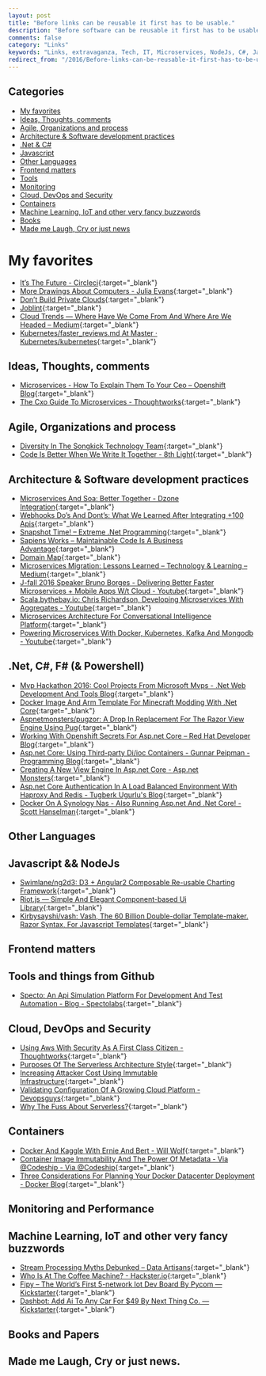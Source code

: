 ```yaml
---
layout: post
title: "Before links can be reusable it first has to be usable."
description: "Before software can be reusable it first has to be usable. (Ralph Johnson)"
comments: false
category: "Links"
keywords: "Links, extravaganza, Tech, IT, Microservices, NodeJs, C#, Javascript, Solution architecture"
redirect_from: "/2016/Before-links-can-be-reusable-it-first-has-to-be-usable/"
---
```


## Categories ##
* [My favorites](#favorites)
* [Ideas, Thoughts, comments](#ideas)
* [Agile, Organizations and process](#agile)
* [Architecture & Software development practices](#development)
* [.Net & C#](#net)
* [Javascript](#javascript)
* [Other Languages](#polygloting)
* [Frontend matters](#web)
* [Tools](#tools)
* [Monitoring](#monitoring)
* [Cloud, DevOps and Security](#devops)
* [Containers](#containers)
* [Machine Learning, IoT and other very fancy buzzwords](#iot)
* [Books](#books)
* [Made me Laugh, Cry or just news](#news)

# My favorites<a name="favorites"></a> #
* [It’s The Future - Circleci](https://circleci.com/blog/its-the-future/){:target="_blank"}
* [More Drawings About Computers - Julia Evans](https://jvns.ca/blog/2016/11/27/more-linux-drawings/){:target="_blank"}
* [Don’t Build Private Clouds](https://m.subbu.org/dont-build-private-clouds-9a54b3d30c8b#.7kua333m1){:target="_blank"}
* [Joblint](http://joblint.org/){:target="_blank"}
* [Cloud Trends — Where Have We Come From And Where Are We Headed – Medium](https://medium.com/@adrianco/cloud-trends-where-have-we-come-from-and-where-are-we-headed-3d7e5e756d16#.w99h30dh2){:target="_blank"}
* [Kubernetes/faster_reviews.md At Master · Kubernetes/kubernetes](https://github.com/kubernetes/kubernetes/blob/master/docs/devel/faster_reviews.md){:target="_blank"}

## Ideas, Thoughts, comments <a name="ideas"></a> ##
* [Microservices - How To Explain Them To Your Ceo – Openshift Blog](https://blog.openshift.com/microservices-how-to-explain-them-to-your-ceo/){:target="_blank"}
* [​The Cxo Guide To Microservices - Thoughtworks](https://www.thoughtworks.com/insights/blog/cxo-guide-microservices){:target="_blank"}

## Agile, Organizations and process<a name="agile"></a> ##
* [Diversity In The Songkick Technology Team](http://devblog.songkick.com/2016/11/25/diversity-in-the-songkick-technology-team/){:target="_blank"}
* [Code Is Better When We Write It Together - 8th Light](https://8thlight.com/blog/daniel-irvine/2016/11/28/code-is-better-when-we-write-it-together.html){:target="_blank"}

## Architecture & Software development practices <a name="development"></a> ##
* [Microservices And Soa: Better Together - Dzone Integration](https://dzone.com/articles/microservices-is-not-answer-to-soa-problem){:target="_blank"}
* [Webhooks Do’s And Dont’s: What We Learned After Integrating +100 Apis](https://restful.io/webhooks-dos-and-dont-s-what-we-learned-after-integrating-100-apis-d567405a3671#.rmtely1z8){:target="_blank"}
* [Snapshot Time! – Extreme .Net Programming](https://blog.scooletz.com/2016/11/28/snapshot-time/){:target="_blank"}
* [Sapiens Works – Maintainable Code Is A Business Advantage](http://blog.sapiensworks.com/){:target="_blank"}
* [Domain Map](http://www.domain-map.rocks/){:target="_blank"}
* [Microservices Migration: Lessons Learned – Technology & Learning – Medium](https://medium.com/technology-learning/microservices-migration-lessons-learned-f84166ec7eb0#.aiqadqfxw){:target="_blank"}
* [J-fall 2016 Speaker Bruno Borges - Delivering Better Faster Microservices + Mobile Apps W/t Cloud - Youtube](https://www.youtube.com/watch?v=5vKHvNn2rS0){:target="_blank"}
* [Scala.bythebay.io: Chris Richardson, Developing Microservices With Aggregates - Youtube](https://www.youtube.com/watch?v=trU3AlBdbsk){:target="_blank"}
* [Microservices Architecture For Conversational Intelligence Platform](http://www.slideshare.net/RafaelCasusoRomate/microservices-architecture-for-conversational-intelligence-platform-69451842){:target="_blank"}
* [Powering Microservices With Docker, Kubernetes, Kafka And Mongodb - Youtube](https://www.youtube.com/watch?v=F_BuRIAnvqE){:target="_blank"}

## **.Net, C#, F# (& Powershell)**  <a name="net"></a> ##
* [Mvp Hackathon 2016: Cool Projects From Microsoft Mvps - .Net Web Development And Tools Blog](https://blogs.msdn.microsoft.com/webdev/2016/11/22/mvp-hackathon-2016/){:target="_blank"}
* [Docker Image And Arm Template For Minecraft Modding With .Net Core](http://www.software-architects.com/devblog/2016/11/10/minecraft-server-for-dotnet-csharp-modding){:target="_blank"}
* [Aspnetmonsters/pugzor: A Drop In Replacement For The Razor View Engine Using Pug](https://github.com/AspNetMonsters/pugzor/){:target="_blank"}
* [Working With Openshift Secrets For Asp.net Core – Red Hat Developer Blog](http://developers.redhat.com/blog/2016/11/23/working-with-openshift-secrets-for-asp-net-core/){:target="_blank"}
* [Asp.net Core: Using Third-party Di/ioc Containers - Gunnar Peipman - Programming Blog](http://gunnarpeipman.com/2016/11/aspnet-core-structuremap-autofac/){:target="_blank"}
* [Creating A New View Engine In Asp.net Core - Asp.net Monsters](http://aspnetmonsters.com/2016/11/2016-11-22-creating-a-new-view-engine-in-asp-net-core/){:target="_blank"}
* [Asp.net Core Authentication In A Load Balanced Environment With Haproxy And Redis - Tugberk Ugurlu's Blog](http://www.tugberkugurlu.com/archive/asp-net-core-authentication-in-a-load-balanced-environment-with-haproxy-and-redis){:target="_blank"}
* [Docker On A Synology Nas - Also Running Asp.net And .Net Core! - Scott Hanselman](http://www.hanselman.com/blog/DockerOnASynologyNASAlsoRunningASPNETAndNETCore.aspx){:target="_blank"}

## Other Languages  <a name="polygloting"></a> ##

## Javascript && NodeJs <a name="javascript"></a><a name="nodejs"></a> ##
* [Swimlane/ng2d3: D3 + Angular2 Composable Re-usable Charting Framework](https://github.com/swimlane/ng2d3){:target="_blank"}
* [Riot.js — Simple And Elegant Component-based Ui Library](http://riotjs.com/){:target="_blank"}
* [Kirbysayshi/vash: Vash, The 60 Billion Double-dollar Template-maker. Razor Syntax, For Javascript Templates](https://github.com/kirbysayshi/vash){:target="_blank"}

## Frontend matters <a name="web"></a> ##

## Tools and things from Github <a name="tools"></a> ##
* [Specto: An Api Simulation Platform For Development And Test Automation - Blog - Spectolabs](https://specto.io/blog/specto-api-simulation-patform.html){:target="_blank"}

## Cloud, DevOps and Security<a name="devops"></a> ##
* [Using Aws With Security As A First Class Citizen - Thoughtworks](https://www.thoughtworks.com/insights/blog/using-aws-security-first-class-citizen){:target="_blank"}
* [Purposes Of The Serverless Architecture Style](https://specify.io/concepts/serverless-baas-faas){:target="_blank"}
* [Increasing Attacker Cost Using Immutable Infrastructure](https://diogomonica.com/2016/11/19/increasing-attacker-cost-using-immutable-infrastructure/){:target="_blank"}
* [Validating Configuration Of A Growing Cloud Platform - Devopsguys](https://www.devopsguys.com/2016/11/23/validating-configuration-growing-cloud-platform/){:target="_blank"}
* [Why The Fuss About Serverless?](https://hackernoon.com/why-the-fuss-about-serverless-4370b1596da0#.8hxqz9rzz){:target="_blank"}

## Containers <a name="containers"></a> ##
* [Docker And Kaggle With Ernie And Bert - Will Wolf](http://willwolf.io/en/2016/11/22/docker-and-kaggle-with-ernie-and-bert/){:target="_blank"}
* [Container Image Immutability And The Power Of Metadata - Via @Codeship - Via @Codeship](https://blog.codeship.com/container-image-immutability-power-metadata/){:target="_blank"}
* [Three Considerations For Planning Your Docker Datacenter Deployment - Docker Blog](https://blog.docker.com/2016/11/three-considerations-docker-datacenter-deployment/){:target="_blank"}

## Monitoring and Performance <a name="monitoring"></a> ##

## Machine Learning, IoT and other very fancy buzzwords <a name="iot"></a> ##
* [Stream Processing Myths Debunked – Data Artisans](http://data-artisans.com/stream-processing-myths-debunked/){:target="_blank"}
* [Who Is At The Coffee Machine? - Hackster.io](https://www.hackster.io/luisomoreau/who-is-at-the-coffee-machine-72f36c?ref=channel&ref_id=425_published___&offset=3){:target="_blank"}
* [Fipy – The World’s First 5-network Iot Dev Board By Pycom — Kickstarter](https://www.kickstarter.com/projects/1795343078/fipy-the-worlds-first-5-network-iot-dev-board?ref=thanks_tweet){:target="_blank"}
* [Dashbot: Add Ai To Any Car For $49 By Next Thing Co. — Kickstarter](https://www.kickstarter.com/projects/1598272670/dashbot-a-49-robot-for-your-dashboard){:target="_blank"}

## Books and Papers<a name="books"></a> ##

## Made me Laugh, Cry or just news. <a name="news"></a> ##
